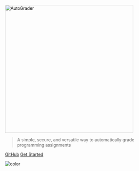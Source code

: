 <img alt="AutoGrader" width="420" src="_media/logo_with_text.svg?sanitize=true">

> A simple, secure, and versatile way to automatically grade programming assignments

[GitHub](https://github.com/zmievsa//autograder/)
[Get Started](#Installation)

![color](#f7f7ee)

